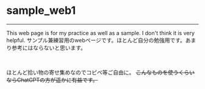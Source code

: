 # sample_web1

***

This web page is for my practice as well as a sample. I don't think it is very helpful.
サンプル兼練習用のwebページです。ほとんど自分の勉強用です。あまり参考にはならないと思います。

</br>

ほとんど拾い物の寄せ集めなのでコピペ等ご自由に。
~~こんなものを使うくらいならChatGPTの方が遥かに有益です。~~
